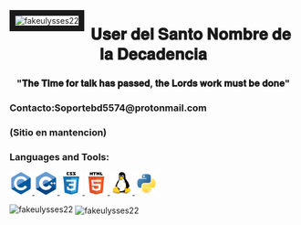 <p><img align="left" src="https://i.ibb.co/7XFP3pJ/Captura-de-pantalla-de-2024-04-20-22-09-49.png" alt="fakeulysses22" BORDER=10/></p>


<h1 align="center">𝐔𝐬𝐞𝐫 𝐝𝐞𝐥 𝐒𝐚𝐧𝐭𝐨 𝐍𝐨𝐦𝐛𝐫𝐞 𝐝𝐞 𝐥𝐚 𝐃𝐞𝐜𝐚𝐝𝐞𝐧𝐜𝐢𝐚</h1>
<h3 align="center">"𝐓𝐡𝐞 𝐓𝐢𝐦𝐞 𝐟𝐨𝐫 𝐭𝐚𝐥𝐤 𝐡𝐚𝐬 𝐩𝐚𝐬𝐬𝐞𝐝, 𝐭𝐡𝐞 𝐋𝐨𝐫𝐝𝐬 𝐰𝐨𝐫𝐤 𝐦𝐮𝐬𝐭 𝐛𝐞 𝐝𝐨𝐧𝐞"</h3>

<h3 align="left">Contacto:Soportebd5574@protonmail.com</h3>

<h3 align="left">(Sitio en mantencion)</h3>
<p align="left">
</p>

<h3 align="left">Languages and Tools:</h3>
<p align="left"> <a href="https://www.cprogramming.com/" target="_blank" rel="noreferrer"> <img src="https://raw.githubusercontent.com/devicons/devicon/master/icons/c/c-original.svg" alt="c" width="40" height="40"/> </a> <a href="https://www.w3schools.com/cpp/" target="_blank" rel="noreferrer"> <img src="https://raw.githubusercontent.com/devicons/devicon/master/icons/cplusplus/cplusplus-original.svg" alt="cplusplus" width="40" height="40"/> </a> <a href="https://www.w3schools.com/css/" target="_blank" rel="noreferrer"> <img src="https://raw.githubusercontent.com/devicons/devicon/master/icons/css3/css3-original-wordmark.svg" alt="css3" width="40" height="40"/> </a> <a href="https://www.w3.org/html/" target="_blank" rel="noreferrer"> <img src="https://raw.githubusercontent.com/devicons/devicon/master/icons/html5/html5-original-wordmark.svg" alt="html5" width="40" height="40"/> </a> <a href="https://www.linux.org/" target="_blank" rel="noreferrer"> <img src="https://raw.githubusercontent.com/devicons/devicon/master/icons/linux/linux-original.svg" alt="linux" width="40" height="40"/> </a> <a href="https://www.python.org" target="_blank" rel="noreferrer"> <img src="https://raw.githubusercontent.com/devicons/devicon/master/icons/python/python-original.svg" alt="python" width="40" height="40"/> </a> </p>

<p><img align="left" src="https://github-readme-stats.vercel.app/api/top-langs?username=fakeulysses22&show_icons=true&locale=en&layout=compact" alt="fakeulysses22" /></p>

<p>&nbsp;<img align="center" src="https://github-readme-stats.vercel.app/api?username=fakeulysses22&show_icons=true&locale=en" alt="fakeulysses22" /></p>
